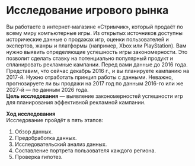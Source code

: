 # Исследование игрового рынка

Вы работаете в интернет-магазине «Стримчик», который продаёт по всему миру компьютерные игры. Из открытых источников доступны исторические данные о продажах игр, оценки пользователей и экспертов, жанры и платформы (например, Xbox или PlayStation). Вам нужно выявить определяющие успешность игры закономерности. Это позволит сделать ставку на потенциально популярный продукт и спланировать рекламные кампании.
Перед вами данные до 2016 года. Представим, что сейчас декабрь 2016 г., и вы планируете кампанию на 2017-й. Нужно отработать принцип работы с данными. Неважно, прогнозируете ли вы продажи на 2017 год по данным 2016-го или же 2027-й — по данным 2026 года.  
**Цель исследования** — выявление закономерностей успешности игр для планирования эффективной рекламной кампании.

**Ход исследования**  
Исследование пройдёт в пять этапов:
 1. Обзор данных.
 2. Предобработка данных.
 3. Исследовательский анализ данных.
 4. Составление портрета пользователя каждого региона.
 5. Проверка гипотез.
